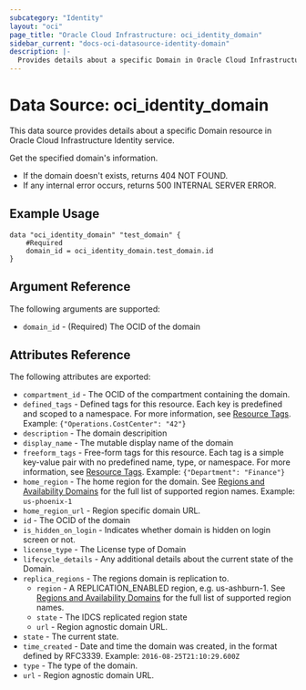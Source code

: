 ```yaml
---
subcategory: "Identity"
layout: "oci"
page_title: "Oracle Cloud Infrastructure: oci_identity_domain"
sidebar_current: "docs-oci-datasource-identity-domain"
description: |-
  Provides details about a specific Domain in Oracle Cloud Infrastructure Identity service
---
```


# Data Source: oci_identity_domain
This data source provides details about a specific Domain resource in Oracle Cloud Infrastructure Identity service.

Get the specified domain's information.

- If the domain doesn't exists, returns 404 NOT FOUND.
- If any internal error occurs, returns 500 INTERNAL SERVER ERROR.


## Example Usage

```hcl
data "oci_identity_domain" "test_domain" {
	#Required
	domain_id = oci_identity_domain.test_domain.id
}
```

## Argument Reference

The following arguments are supported:

* `domain_id` - (Required) The OCID of the domain


## Attributes Reference

The following attributes are exported:

* `compartment_id` - The OCID of the compartment containing the domain.
* `defined_tags` - Defined tags for this resource. Each key is predefined and scoped to a namespace. For more information, see [Resource Tags](https://docs.cloud.oracle.com/iaas/Content/General/Concepts/resourcetags.htm). Example: `{"Operations.CostCenter": "42"}` 
* `description` - The domain descripition
* `display_name` - The mutable display name of the domain
* `freeform_tags` - Free-form tags for this resource. Each tag is a simple key-value pair with no predefined name, type, or namespace. For more information, see [Resource Tags](https://docs.cloud.oracle.com/iaas/Content/General/Concepts/resourcetags.htm). Example: `{"Department": "Finance"}` 
* `home_region` - The home region for the domain. See [Regions and Availability Domains](https://docs.cloud.oracle.com/iaas/Content/General/Concepts/regions.htm) for the full list of supported region names.  Example: `us-phoenix-1` 
* `home_region_url` - Region specific domain URL.
* `id` - The OCID of the domain
* `is_hidden_on_login` - Indicates whether domain is hidden on login screen or not. 
* `license_type` - The License type of Domain
* `lifecycle_details` - Any additional details about the current state of the Domain. 
* `replica_regions` - The regions domain is replication to.
	* `region` - A REPLICATION_ENABLED region, e.g. us-ashburn-1. See [Regions and Availability Domains](https://docs.cloud.oracle.com/iaas/Content/General/Concepts/regions.htm) for the full list of supported region names. 
	* `state` - The IDCS replicated region state 
	* `url` - Region agnostic domain URL.
* `state` - The current state. 
* `time_created` - Date and time the domain was created, in the format defined by RFC3339.  Example: `2016-08-25T21:10:29.600Z` 
* `type` - The type of the domain. 
* `url` - Region agnostic domain URL.

